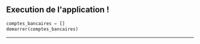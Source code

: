 ## Execution de l'application !

```python
comptes_bancaires = []
demarrer(comptes_bancaires)

```

---